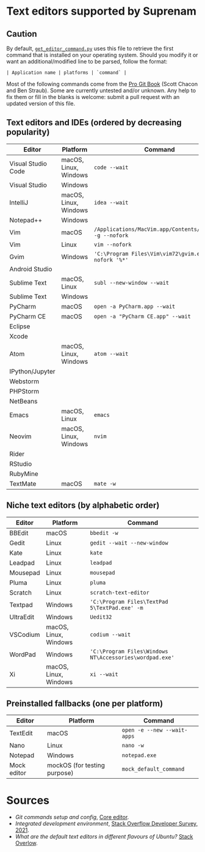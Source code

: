 # Text editors supported by Suprenam

## Caution

By default, [`get_editor_command.py`](/src/get_editor_command.py) uses this file to retrieve the first command that is installed on your operating system. Should you modify it or want an additional/modified line to be parsed, follow the format:

```
| Application name | platforms | `command` |
```

Most of the following commands come from the [Pro Git Book](https://git-scm.com/about) (Scott Chacon and Ben Straub). Some are currently untested and/or unknown. Any help to fix them or fill in the blanks is welcome: submit a pull request with an updated version of this file.

## Text editors and IDEs (ordered by decreasing popularity)

| Editor | Platform | Command |
|--------|-----------|---------|
| Visual Studio Code | macOS, Linux, Windows | `code --wait` |
| Visual Studio | Windows | |
| IntelliJ | macOS, Linux, Windows | `idea --wait` |
| Notepad++ | Windows | | `'C:\Program Files\Notepad\notepad.exe' -multiInst -notabbar -nosession -noPlugin` |
| Vim | macOS | `/Applications/MacVim.app/Contents/bin/mvim -g --nofork` |
| Vim | Linux |  `vim --nofork` |
| Gvim | Windows | `'C:\Program Files\Vim\vim72\gvim.exe' --nofork '%*'` |
| Android Studio | | |
| Sublime Text | macOS, Linux | `subl --new-window --wait` |
| Sublime Text | Windows | |  `'C:\Program Files\Sublime Text 3\sublime_text.exe' -w` |
| PyCharm | macOS | `open -a PyCharm.app --wait` |
| PyCharm CE | macOS | `open -a "PyCharm CE.app" --wait` |
| Eclipse | | |
| Xcode | | |
| Atom | macOS, Linux, Windows | `atom --wait` |
| IPython/Jupyter | | |
| Webstorm | | |
| PHPStorm | | |
| NetBeans | | |
| Emacs | macOS, Linux | `emacs` |
| Neovim | macOS, Linux, Windows | `nvim` |
| Rider | | |
| RStudio | | |
| RubyMine | | |
| TextMate | macOS | `mate -w` |

## Niche text editors (by alphabetic order)

| Editor | Platform | Command |
|--------|-----------|---------|
| BBEdit | macOS | `bbedit -w` |
| Gedit | Linux | `gedit --wait --new-window` |
| Kate | Linux | `kate` |
| Leadpad | Linux | `leadpad` |
| Mousepad | Linux | `mousepad` |
| Pluma | Linux | `pluma` |
| Scratch | Linux | `scratch-text-editor` |
| Textpad | Windows | `'C:\Program Files\TextPad 5\TextPad.exe' -m` |
| UltraEdit | Windows | `Uedit32` |
| VSCodium | macOS, Linux, Windows |  `codium --wait` |
| WordPad | Windows | `'C:\Program Files\Windows NT\Accessories\wordpad.exe'` |
| Xi | macOS, Linux, Windows |  `xi --wait` |

## Preinstalled fallbacks (one per platform)

| Editor | Platform | Command |
|--------|-----------|---------|
| TextEdit | macOS | `open -e --new --wait-apps` |
| Nano | Linux | `nano -w` |
| Notepad | Windows | `notepad.exe` |
| Mock editor | mockOS (for testing purpose) | `mock_default_command` |

# Sources

- _Git commands setup and config_, [Core editor](https://git-scm.com/book/en/v2/Appendix-C%3A-Git-Commands-Setup-and-Config#ch_core_editor).
- _Integrated development environment_, [Stack Overflow Developer Survey, 2021](https://insights.stackoverflow.com/survey/2021).
- _What are the default text editors in different flavours of Ubuntu?_ [Stack Overlow](https://askubuntu.com/a/913637).
